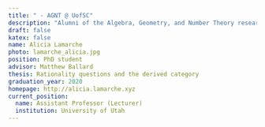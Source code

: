 ```yaml
---
title: " - AGNT @ UofSC"
description: "Alumni of the Algebra, Geometry, and Number Theory research group at the University of South Carolina"
draft: false
katex: false
name: Alicia Lamarche
photo: lamarche_alicia.jpg
position: PhD student
advisor: Matthew Ballard
thesis: Rationality questions and the derived category
graduation_year: 2020
homepage: http://alicia.lamarche.xyz
current_position: 
  name: Assistant Professor (Lecturer)
  institution: University of Utah 
---
```

